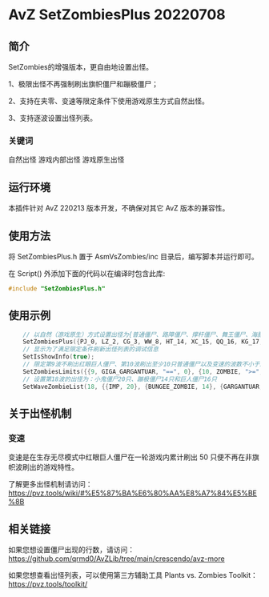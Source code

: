 # AvZ SetZombiesPlus 20220708

## 简介

SetZombies的增强版本，更自由地设置出怪。

1、极限出怪不再强制刷出旗帜僵尸和蹦极僵尸；

2、支持在夹零、变速等限定条件下使用游戏原生方式自然出怪。

3、支持逐波设置出怪列表。

### 关键词

自然出怪 游戏内部出怪 游戏原生出怪

## 运行环境

本插件针对 AvZ 220213 版本开发，不确保对其它 AvZ 版本的兼容性。

## 使用方法

将 SetZombiesPlus.h 置于 AsmVsZombies/inc 目录后，编写脚本并运行即可。

在 Script() 外添加下面的代码以在编译时包含此库:

```c++
#include "SetZombiesPlus.h"
```

## 使用示例

```c++
    // 以自然（游戏原生）方式设置出怪为{普通僵尸、路障僵尸、撑杆僵尸、舞王僵尸、海豚僵尸、小丑僵尸、气球僵尸、矿工僵尸、跳跳僵尸、红眼巨人僵尸}
    SetZombiesPlus({PJ_0, LZ_2, CG_3, WW_8, HT_14, XC_15, QQ_16, KG_17, TT_18, HY_32}, INTERNAL);
    // 显示为了满足限定条件刷新出怪列表的调试信息
    SetIsShowInfo(true);
    // 限定第9波不刷出红眼巨人僵尸、第10波刷出至少10只普通僵尸以及变速的波数不小于15
    SetZombiesLimits({{9, GIGA_GARGANTUAR, "==", 0}, {10, ZOMBIE, ">=", 10}, {TRANS_WAVE, GIGA_GARGANTUAR, ">=", 15}});
    // 设置第18波的出怪为：小鬼僵尸20只、蹦极僵尸14只和巨人僵尸16只
    SetWaveZombieList(18, {{IMP, 20}, {BUNGEE_ZOMBIE, 14}, {GARGANTUAR, 16}});
```

## 关于出怪机制

### 变速

变速是在生存无尽模式中红眼巨人僵尸在一轮游戏内累计刷出 50 只便不再在非旗帜波刷出的游戏特性。

了解更多出怪机制请访问：https://pvz.tools/wiki/#%E5%87%BA%E6%80%AA%E8%A7%84%E5%BE%8B

## 相关链接

如果您想设置僵尸出现的行数，请访问：
https://github.com/qrmd0/AvZLib/tree/main/crescendo/avz-more

如果您想查看出怪列表，可以使用第三方辅助工具 Plants vs. Zombies Toolkit：
https://pvz.tools/toolkit/